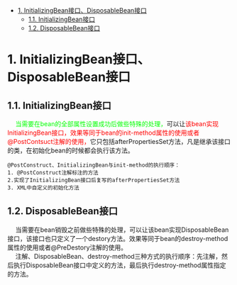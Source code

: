 
<!-- TOC -->

- [1. InitializingBean接口、DisposableBean接口](#1-initializingbean接口disposablebean接口)
    - [1.1. InitializingBean接口](#11-initializingbean接口)
    - [1.2. DisposableBean接口](#12-disposablebean接口)

<!-- /TOC -->

# 1. InitializingBean接口、DisposableBean接口  
## 1.1. InitializingBean接口  
&emsp; <font color = "lime">当需要在bean的全部属性设置成功后做些特殊的处理，</font>可以让<font color = "red">该bean实现InitializingBean接口，效果等同于bean的init-method属性的使用或者@PostContsuct注解的使用，</font>它只包括afterPropertiesSet方法，凡是继承该接口的类，在初始化bean的时候都会执行该方法。  

    @PostConstruct、InitializingBean与init-method的执行顺序：  
    1. @PostConstruct注解标注的方法
    2.实现了InitializingBean接口后复写的afterPropertiesSet方法
    3. XML中自定义的初始化方法 

## 1.2. DisposableBean接口  
&emsp; 当需要在bean销毁之前做些特殊的处理，可以让该bean实现DisposableBean接口，该接口也只定义了一个destory方法。效果等同于bean的destroy-method属性的使用或者@PreDestory注解的使用。  
&emsp; 注解、DisposableBean、destroy-method三种方式的执行顺序：先注解，然后执行DisposableBean接口中定义的方法，最后执行destroy-method属性指定的方法。 




